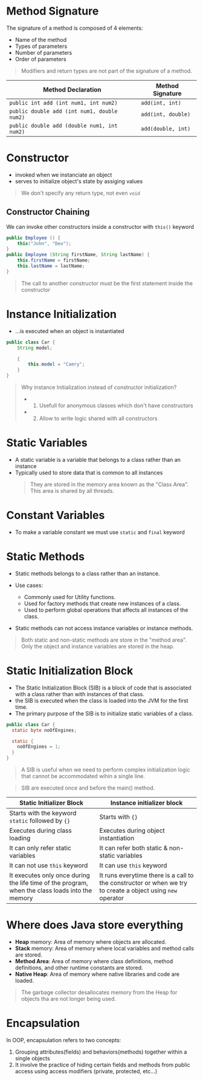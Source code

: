 # Method Signature

The signature of a method is composed of 4 elements:

- Name of the method
- Types of parameters
- Number of parameters
- Order of parameters

> Modifiers and return types are not part of the signature of a method.

| Method Declaration                          | Method Signature   |
| ------------------------------------------- | ------------------ |
| `public int add (int num1, int num2)`       | `add(int, int)`    |
| `public double add (int num1, double num2)` | `add(int, double)` |
| `public double add (double num1, int num2)` | `add(double, int)` |

# Constructor

- invoked when we instanciate an object
- serves to initialize object's state by assiging values

> We don't specify any return type, not even `void`

## Constructor Chaining

We can invoke other constructors inside a constructor with `this()` keyword

```java
public Employee () {
    this("John", "Deo");
}
public Employee (String firstName, String lastName) {
    this.firstName = firstName;
    this.lastName = lastName;
}
```

> The call to another constructor must be the first statement inside the constructor

# Instance Initialization

- ...is executed when an object is instantiated

```java
public class Car {
    String model;

    {
        this.model = "Camry";
    }
}
```

> Why instance Initialization instead of constructor initialization?
>
> - 1. Usefull for anonymous classes which don't have constructors
> - 2. Allow to write logic shared with all constructors

# Static Variables

- A static variable is a variable that belongs to a class rather than an instance
- Typically used to store data that is common to all instances
  > They are stored in the memory area known as the "Class Area".<br>
  > This area is shared by all threads.

# Constant Variables

- To make a variable constant we must use `static` and `final` keyword

# Static Methods

- Static methods belongs to a class rather than an instance.
- Use cases:

  - Commonly used for Utility functions.
  - Used for factory methods that create new instances of a class.
  - Used to perform global operations that affects all instances of the class.

- Static methods can not access instance variables or instance methods.

> Both static and non-static methods are store in the "method area".<br>
> Only the object and instance variables are stored in the heap.

# Static Initialization Block

- The Static Initialization Block (SIB) is a block of code that is associated with a class rather than with instances of that class.
- the SIB is executed when the class is loaded into the JVM for the first time.
- The primary purpose of the SIB is to initialize static variables of a class.

```java
public class Car {
  static byte noOfEngines;

  static {
    noOfEngines = 1;
  }
}
```

> A SIB is useful when we need to perform complex initialization logic that cannot be accommodated wihin a single line.

> SIB are executed once and before the main() method.

| Static Initializer Block                                                                        | Instance initializer block                                                                                  |
| ----------------------------------------------------------------------------------------------- | ----------------------------------------------------------------------------------------------------------- |
| Starts with the keyword `static` followed by `{}`                                               | Starts with `{}`                                                                                            |
| Executes during class loading                                                                   | Executes during object instantiation                                                                        |
| It can only refer static variables                                                              | It can refer both static & non-static variables                                                             |
| It can not use `this` keyword                                                                   | It can use `this` keyword                                                                                   |
| It executes only once during the life time of the program, when the class loads into the memory | It runs everytime there is a call to the constructor or when we try to create a object using `new` operator |

# Where does Java store everything

- **Heap** memory: Area of memory where objects are allocated.
- **Stack** memory: Area of memory where local variables and method calls are stored.
- **Method Area**: Area of memory where class definitions, method definitions, and other runtime constants are stored.
- **Native Heap**: Area of memory where native libraries and code are loaded.

> The garbage collector desallocates memory from the Heap for objects tha are not longer being used.

# Encapsulation

In OOP, encapsulation refers to two concepts:

1. Grouping attributes(fields) and behaviors(methods) together within a single objects
2. It involve the practice of hiding certain fields and methods from public access using access modifiers (private, protected, etc...)

